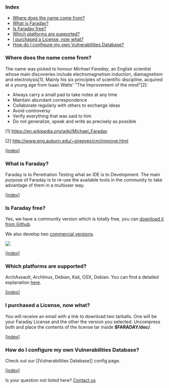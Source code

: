 <a name="index"></a>
### Index

* [Where does the name come from?](#name)
* [What is Faraday?](#what-is-faraday)
* [Is Faraday free?](#price)
* [Which platforms are supported?](#supported-platforms)
* [I purchased a License, now what?](#after-purchase)
* [How do I configure my own Vulnerabilities Database?](#vulns-db)

<a name="name"></a>
### Where does the name come from?
The name was picked to honour *Michael Faraday*, an English scientist whose main discoveries include electromagnetism induction, diamagnetism and electrolysis[1]. Mainly his six principles of scientific discipline, acquired at a young age from Isaac Watts' "The Improvement of the mind"[2]:

* Always carry a small pad to take notes at any time
* Maintain abundant correspondence
* Collaborate regularly with others to exchange ideas
* Avoid controversy
* Verify everything that was said to him
* Do not generalize, speak and write as precisely as possible

[1] https://en.wikipedia.org/wiki/Michael_Faraday

[2] http://www.eng.auburn.edu/~sjreeves/cm/improve.html

[ [index] ](#index)

<a name="what-is-faraday"></a>
### What is Faraday?
Faraday is to Penetration Testing what an IDE is to Development. The main purpose of Faraday is to re-use the available tools in the community to take advantage of them in a multiuser way.

[ [index] ](#index)

<a name="price"></a>
### Is Faraday free?
Yes, we have a community version which is totally free, you can [download it from Github](https://github.com/infobyte/faraday/archive/master.zip).

We also develop two [commercial versions](https://www.faradaysec.com/#download).

![](https://www.faradaysec.com/images/Features-Comparation.png)

[ [index] ](#index)

<a name="supported-platforms"></a>
### Which platforms are supported?
ArchAssault, Archlinux, Debian, Kali, OSX, Debian. You can find a detailed explanation [here](https://github.com/infobyte/faraday/wiki/Installation).

[ [index] ](#index)

<a name="after-purchase"></a>
### I purchased a License, now what?
You will receive an email with a link to download two tarballs. One will be your Faraday License and the other the version you selected. Uncompress both and place the contents of the license tar inside **$FARADAY/doc/**. 

[ [index] ](#index)

<a name="vulns-db"></a>
### How do I configure my own Vulnerabilities Database?
Check out our [[Vulnerabilities Database]] config page.

[ [index] ](#index)

Is your question not listed here? [Contact us](https://github.com/infobyte/faraday/issues)
